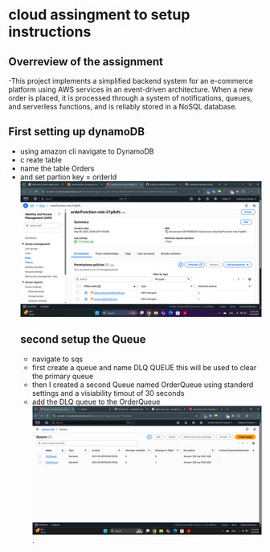 # cloud assingment to setup instructions

## Overreview of the assignment
-This project implements a simplified backend system for an e-commerce platform using AWS services in an event-driven architecture. When a new order is placed, it is processed through a system of notifications, queues, and serverless functions, and is reliably stored in a NoSQL database.
## First setting up dynamoDB
- using amazon cli navigate to DynamoDB
- c reate table 
- name the table Orders
- and set partion key = orderId
![Alt text](image.png)
  ## second setup the Queue
  - navigate to sqs
  - first create a queue and name DLQ QUEUE this will be used to clear the primary queue
  - then I created a second Queue named OrderQueue using standerd settings and a visiability timout of 30 seconds
  - add the DLQ queue to the OrderQueue
![Alt text](sqs.png).







